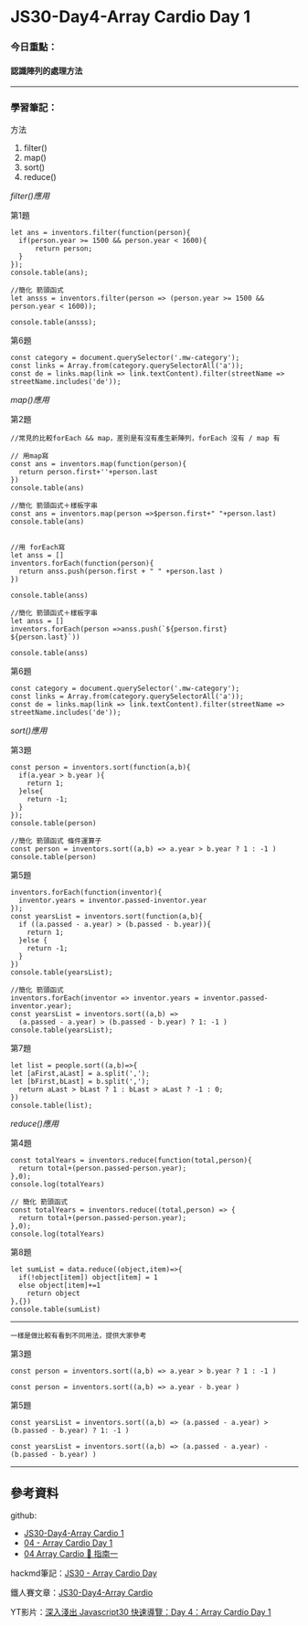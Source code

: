 ﻿# JS30-Day4-Array Cardio Day 1

### 今日重點：
#### 認識陣列的處理方法

--- 

### 學習筆記：

方法
1. filter()
2. map()
3. sort()
4. reduce()

*filter()應用*

第1題
```
let ans = inventors.filter(function(person){
  if(person.year >= 1500 && person.year < 1600){
      return person;
  }
});
console.table(ans);

//簡化 箭頭函式
let ansss = inventors.filter(person => (person.year >= 1500 && person.year < 1600));
   
console.table(ansss);

```
第6題
```
const category = document.querySelector('.mw-category');
const links = Array.from(category.querySelectorAll('a'));
const de = links.map(link => link.textContent).filter(streetName => streetName.includes('de'));
```
*map()應用*

第2題
``` 
//常見的比較forEach && map，差別是有沒有產生新陣列，forEach 沒有 / map 有

// 用map寫
const ans = inventors.map(function(person){
  return person.first+''+person.last
})
console.table(ans)

//簡化 箭頭函式＋樣板字串
const ans = inventors.map(person =>$person.first+" "+person.last)
console.table(ans)


//用 forEach寫
let anss = []
inventors.forEach(function(person){
  return anss.push(person.first + " " +person.last )
})

console.table(anss)

//簡化 箭頭函式＋樣板字串
let anss = []
inventors.forEach(person =>anss.push(`${person.first} ${person.last}`))

console.table(anss)
```
第6題
```
const category = document.querySelector('.mw-category');
const links = Array.from(category.querySelectorAll('a'));
const de = links.map(link => link.textContent).filter(streetName => streetName.includes('de'));
```
*sort()應用*

第3題
```
const person = inventors.sort(function(a,b){
  if(a.year > b.year ){
    return 1;
  }else{
    return -1;
  }
});
console.table(person)

//簡化 箭頭函式 條件運算子
const person = inventors.sort((a,b) => a.year > b.year ? 1 : -1 ) 
console.table(person)
```
第5題
```
inventors.forEach(function(inventor){
  inventor.years = inventor.passed-inventor.year
});
const yearsList = inventors.sort(function(a,b){
  if ((a.passed - a.year) > (b.passed - b.year)){
    return 1;
  }else {
    return -1;
  }
}) 
console.table(yearsList);

//簡化 箭頭函式
inventors.forEach(inventor => inventor.years = inventor.passed-inventor.year);
const yearsList = inventors.sort((a,b) =>
  (a.passed - a.year) > (b.passed - b.year) ? 1: -1 )
console.table(yearsList);
```
第7題
```
let list = people.sort((a,b)=>{
let [aFirst,aLast] = a.split(',');
let [bFirst,bLast] = b.split(',');
  return aLast > bLast ? 1 : bLast > aLast ? -1 : 0; 
})
console.table(list);
```

*reduce()應用*

第4題
```
const totalYears = inventors.reduce(function(total,person){
  return total+(person.passed-person.year);
},0);
console.log(totalYears)

// 簡化 箭頭函式
const totalYears = inventors.reduce((total,person) => {
  return total+(person.passed-person.year);
},0);
console.log(totalYears)
```

第8題
```
let sumList = data.reduce((object,item)=>{
  if(!object[item]) object[item] = 1
  else object[item]+=1
    return object
},{})
console.table(sumList)
```
---

`一樣是做比較有看到不同用法，提供大家參考`

第3題
```
const person = inventors.sort((a,b) => a.year > b.year ? 1 : -1 ) 

const person = inventors.sort((a,b) => a.year - b.year ) 
```
第5題
```
const yearsList = inventors.sort((a,b) => (a.passed - a.year) > (b.passed - b.year) ? 1: -1 )
    
const yearsList = inventors.sort((a,b) => (a.passed - a.year) - (b.passed - b.year) )
```
--- 

## 參考資料
github:
- [JS30-Day4-Array Cardio 1](https://github.com/a90100/JavaScript30/tree/master/04%20-%20Array%20Cardio%20Day%201)
- [04 - Array Cardio Day 1](https://github.com/guahsu/JavaScript30/tree/master/04_Array-Cardio-Day-1)
- [04 Array Cardio 💪 指南一](https://github.com/soyaine/JavaScript30/tree/master/04%20-%20Array%20Cardio%20Day%201)

hackmd筆記：[JS30 - Array Cardio Day](https://hackmd.io/Z9rZgNC6RhKm0zubfHDiPg?view)

鐵人賽文章：[JS30-Day4-Array Cardio](https://ithelp.ithome.com.tw/articles/10192991)

YT影片：[深入淺出 Javascript30 快速導覽：Day 4：Array Cardio Day 1](https://www.youtube.com/watch?v=8JzVwrzkUrM&list=PLEfh-m_KG4dYbxVoYDyT_fmXZHnuKg2Fq&index=4&ab_channel=Alex%E5%AE%85%E5%B9%B9%E5%98%9B)



